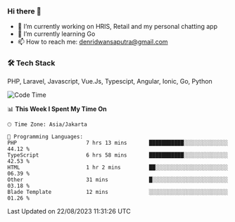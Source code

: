 ### Hi there 👋

- 🔭 I’m currently working on HRIS, Retail and my personal chatting app
- 🌱 I’m currently learning Go
- 📫 How to reach me: denridwansaputra@gmail.com


### 🛠 Tech Stack
PHP, Laravel, Javascript, Vue.Js, Typescipt, Angular, Ionic, Go, Python


<!--START_SECTION:waka-->
![Code Time](http://img.shields.io/badge/Code%20Time-3%2C625%20hrs%2037%20mins-blue)

📊 **This Week I Spent My Time On** 

```text
🕑︎ Time Zone: Asia/Jakarta

💬 Programming Languages: 
PHP                      7 hrs 13 mins       ███████████░░░░░░░░░░░░░░   44.12 % 
TypeScript               6 hrs 58 mins       ███████████░░░░░░░░░░░░░░   42.53 % 
HTML                     1 hr 2 mins         ██░░░░░░░░░░░░░░░░░░░░░░░   06.39 % 
Other                    31 mins             █░░░░░░░░░░░░░░░░░░░░░░░░   03.18 % 
Blade Template           12 mins             ░░░░░░░░░░░░░░░░░░░░░░░░░   01.26 % 
```


 Last Updated on 22/08/2023 11:31:26 UTC
<!--END_SECTION:waka-->
